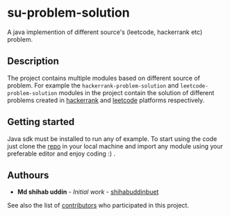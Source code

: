 # su-problem-solution
A java implemention of different source's (leetcode, hackerrank etc) problem.

## Description
The project contains multiple modules based on different source of problem. For example the
`hackerrank-problem-solution` and `leetcode-problem-solution` modules in the project contain
the solution of different problems created in [hackerrank](https://www.hackerrank.com/) 
and [leetcode](https://leetcode.com/) platforms 
respectively.

## Getting started
Java sdk must be installed to run any of example. To start using the code
just clone the [repo](https://github.com/shihabuddinbuet/su-problem-solution)
in your local machine and import any module using your preferable editor 
and enjoy coding :) . 

## Authours
* **Md shihab uddin** - *Initial work* - [shihabuddinbuet](https://github.com/shihabuddinbuet)

See also the list of [contributors](https://github.com/shihabuddinbuet/su-problem-solution/graphs/contributors) who participated in this project.

 
 